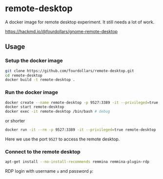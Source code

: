 # remote-desktop

A docker image for remote desktop experiment. It still needs a lot of work.

https://hackmd.io/@fourdollars/gnome-remote-desktop

## Usage

### Setup the docker image

```bash
git clone https://github.com/fourdollars/remote-desktop.git
cd remote-desktop
docker build -t remote-desktop .
```

### Run the docker image

```bash
docker create --name remote-desktop -p 9527:3389 -it --privileged=true remote-desktop
docker start remote-desktop
docker exec -it remote-desktop /bin/bash # debug
```
or shorter
```bash
docker run -it --rm -p 9527:3389 -it --privileged=true remote-desktop
```

Here we use the port `9527` to access the remote desktop.

### Connect to the remote desktop

```bash
apt-get install --no-install-recommends remmina remmina-plugin-rdp
```

RDP login with username `u` and password `p`:
